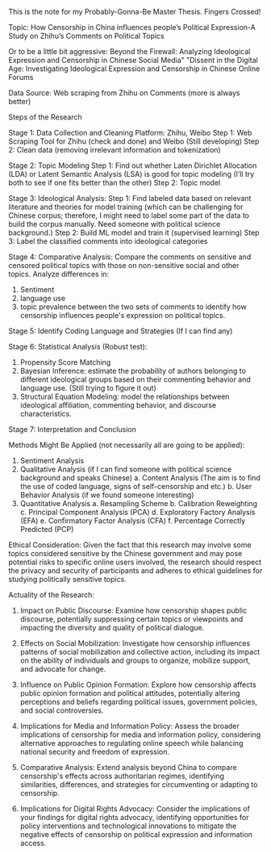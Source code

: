 This is the note for my Probably-Gonna-Be Master Thesis. Fingers Crossed!

Topic: How Censorship in China influences people’s Political Expression-A Study on Zhihu’s Comments on Political Topics

Or to be a little bit aggressive: 
Beyond the Firewall: Analyzing Ideological Expression and Censorship in Chinese Social Media"
"Dissent in the Digital Age: Investigating Ideological Expression and Censorship in Chinese Online Forums

Data Source: Web scraping from Zhihu on Comments (more is always better)

Steps of the Research

Stage 1: Data Collection and Cleaning
Platform: Zhihu, Weibo
	Step 1: Web Scraping Tool for Zhihu (check and done) and Weibo (Still developing)
	Step 2: Clean data (removing irrelevant information and tokenization)

Stage 2: Topic Modeling
  Step 1: Find out whether Laten Dirichlet Allocation (LDA) or Latent Semantic Analysis (LSA) is good for topic modeling (I’ll try both to see if one fits better than the other)
  Step 2:  Topic model

Stage 3: Ideological Analysis:
  Step 1: Find labeled data based on relevant literature and theories for model training (which can be challenging for Chinese corpus; therefore, I might need to label some part of the data to build the corpus manually. Need someone with political science background.)
	Step 2: Build ML model and train it (supervised learning)
	Step 3: Label the classified comments into ideological categories

Stage 4: Comparative Analysis:
Compare the comments on sensitive and censored political topics with those on non-sensitive social and other topics. Analyze differences in:
  1.	Sentiment
  2.	language use
  3.	topic prevalence
between the two sets of comments to identify how censorship influences people's expression on political topics.

Stage 5: Identify Coding Language and Strategies (If I can find any)

Stage 6: Statistical Analysis (Robust test):
  1.	Propensity Score Matching
  2.	Bayesian Inference: estimate the probability of authors belonging to different ideological groups based on their commenting behavior and language use. (Still trying to figure it out)
  3.	Structural Equation Modeling: model the relationships between ideological affiliation, commenting behavior, and discourse characteristics.

Stage 7: Interpretation and Conclusion


Methods Might Be Applied (not necessarily all are going to be applied):

1.	Sentiment Analysis 
2.	Qualitative Analysis (if I can find someone with political science background and speaks Chinese)
  a.	Content Analysis (The aim is to find the use of coded language, signs of self-censorship and etc.)
  b.	User Behavior Analysis (if we found someone interesting)
3.	Quantitative Analysis
  a.	Resampling Scheme
  b.	Calibration Reweighting
  c.	Principal Component Analysis (PCA)
  d.	Exploratory Factory Analysis (EFA)
  e.	Confirmatory Factor Analysis (CFA)
  f.	Percentage Correctly Predicted (PCP)

Ethical Consideration: 
Given the fact that this research may involve some topics considered sensitive by the Chinese government and may pose potential risks to specific online users involved, the research should respect the privacy and security of participants and adheres to ethical guidelines for studying politically sensitive topics.

Actuality of the Research:
  1.	Impact on Public Discourse: Examine how censorship shapes public discourse, potentially suppressing certain topics or viewpoints and impacting the diversity and quality of political dialogue.

  2.	Effects on Social Mobilization: Investigate how censorship influences patterns of social mobilization and collective action, including its impact on the ability of individuals and groups to organize, mobilize support, and advocate for change.

  3.	Influence on Public Opinion Formation: Explore how censorship affects public opinion formation and political attitudes, potentially altering perceptions and beliefs regarding political issues, government policies, and social controversies.

  4.	Implications for Media and Information Policy: Assess the broader implications of censorship for media and information policy, considering alternative approaches to regulating online speech while balancing national security and freedom of expression.

  5.	Comparative Analysis: Extend analysis beyond China to compare censorship's effects across authoritarian regimes, identifying similarities, differences, and strategies for circumventing or adapting to censorship.

  6.	Implications for Digital Rights Advocacy: Consider the implications of your findings for digital rights advocacy, identifying opportunities for policy interventions and technological innovations to mitigate the negative effects of censorship on political expression and information access.
